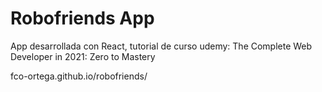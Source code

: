 # Robofriends App

App desarrollada con React, tutorial de curso udemy: The Complete Web Developer in 2021: Zero to Mastery
 
fco-ortega.github.io/robofriends/ 
